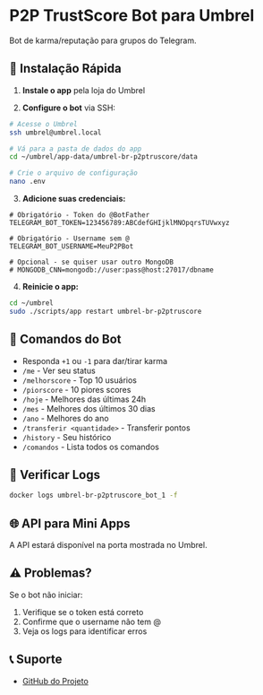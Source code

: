 # P2P TrustScore Bot para Umbrel

Bot de karma/reputação para grupos do Telegram.

## 🚀 Instalação Rápida

1. **Instale o app** pela loja do Umbrel

2. **Configure o bot** via SSH:

```bash
# Acesse o Umbrel
ssh umbrel@umbrel.local

# Vá para a pasta de dados do app
cd ~/umbrel/app-data/umbrel-br-p2ptruscore/data

# Crie o arquivo de configuração
nano .env
```

3. **Adicione suas credenciais:**

```env
# Obrigatório - Token do @BotFather
TELEGRAM_BOT_TOKEN=123456789:ABCdefGHIjklMNOpqrsTUVwxyz

# Obrigatório - Username sem @
TELEGRAM_BOT_USERNAME=MeuP2PBot

# Opcional - se quiser usar outro MongoDB
# MONGODB_CNN=mongodb://user:pass@host:27017/dbname
```

4. **Reinicie o app:**

```bash
cd ~/umbrel
sudo ./scripts/app restart umbrel-br-p2ptruscore
```

## 📱 Comandos do Bot

- Responda `+1` ou `-1` para dar/tirar karma
- `/me` - Ver seu status
- `/melhorscore` - Top 10 usuários
- `/piorscore` - 10 piores scores
- `/hoje` - Melhores das últimas 24h
- `/mes` - Melhores dos últimos 30 dias
- `/ano` - Melhores do ano
- `/transferir <quantidade>` - Transferir pontos
- `/history` - Seu histórico
- `/comandos` - Lista todos os comandos

## 🔧 Verificar Logs

```bash
docker logs umbrel-br-p2ptruscore_bot_1 -f
```

## 🌐 API para Mini Apps

A API estará disponível na porta mostrada no Umbrel.

## ⚠️ Problemas?

Se o bot não iniciar:
1. Verifique se o token está correto
2. Confirme que o username não tem @
3. Veja os logs para identificar erros

## 📞 Suporte

- [GitHub do Projeto](https://github.com/samyrwendel/p2ptruscore)